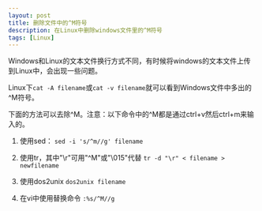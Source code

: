 ```yaml
---
layout: post
title: 删除文件中的^M符号
description: 在Linux中删除windows文件里的^M符号
tags: [Linux]
---
```


Windows和Linux的文本文件换行方式不同，有时候将windows的文本文件上传到Linux中，会出现一些问题。

Linux下`cat -A filename`或`cat -v filename`就可以看到Windows文件中多出的^M符号。

下面的方法可以去除^M。注意：以下命令中的^M都是通过ctrl+v然后ctrl+m来输入的。
<!--more-->

1. 使用sed：
    `sed -i 's/^m//g' filename`

2. 使用tr，其中"\r"可用"^M"或"\015"代替
    `tr -d "\r" < filename > newfilename`
	
3. 使用dos2unix
    `dos2unix filename`

4. 在vi中使用替换命令
    `:%s/^M//g`
